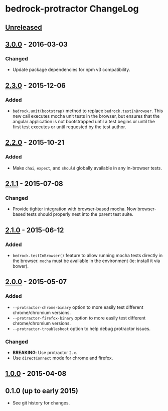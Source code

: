 # bedrock-protractor ChangeLog

## [Unreleased]

## [3.0.0] - 2016-03-03

### Changed
- Update package dependencies for npm v3 compatibility.

## [2.3.0] - 2015-12-06

### Added
- `bedrock.unit(bootstrap)` method to replace `bedrock.testInBrowser`. This new
  call executes mocha unit tests in the browser, but ensures that the angular
  application is not bootstrapped until a test begins or until the first test
  executes or until requested by the test author.

## [2.2.0] - 2015-10-21

### Added
- Make `chai`, `expect`, and `should` globally available in
  any in-browser tests.

## [2.1.1] - 2015-07-08

### Changed
- Provide tighter integration with browser-based mocha. Now browser-based
  tests should properly nest into the parent test suite.

## [2.1.0] - 2015-06-12

### Added
- `bedrock.testInBrowser()` feature to allow running mocha tests directly in
  the browser. `mocha` must be available in the environment (ie: install it
  via bower).

## [2.0.0] - 2015-05-07

### Added
- `--protractor-chrome-binary` option to more easily test different
  chrome/chromium versions.
- `--protractor-firefox-binary` option to more easily test different
  chrome/chromium versions.
- `--protractor-troubleshoot` option to help debug protractor issues.

### Changed
- **BREAKING**: Use protractor `2.x`.
- Use `directConnect` mode for chrome and firefox.

## [1.0.0] - 2015-04-08

## 0.1.0 (up to early 2015)

- See git history for changes.

[Unreleased]: https://github.com/digitalbazaar/bedrock-protractor/compare/3.0.0...HEAD
[3.0.0]: https://github.com/digitalbazaar/bedrock-protractor/compare/2.3.0...3.0.0
[2.3.0]: https://github.com/digitalbazaar/bedrock-protractor/compare/2.2.0...2.3.0
[2.2.0]: https://github.com/digitalbazaar/bedrock-protractor/compare/2.1.1...2.2.0
[2.1.1]: https://github.com/digitalbazaar/bedrock-protractor/compare/2.1.0...2.1.1
[2.1.0]: https://github.com/digitalbazaar/bedrock-protractor/compare/2.0.0...2.1.0
[2.0.0]: https://github.com/digitalbazaar/bedrock-protractor/compare/1.0.0...2.0.0
[1.0.0]: https://github.com/digitalbazaar/bedrock-protractor/compare/0.1.0...1.0.0
